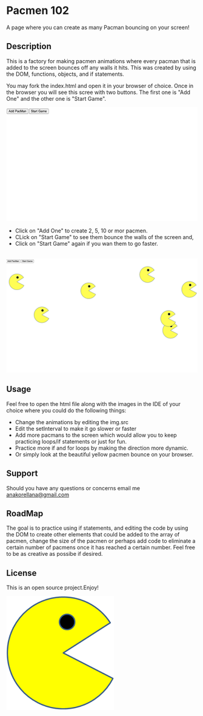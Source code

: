 # Pacmen 102
A page where you can create as many Pacman bouncing on your screen!


<h2>Description</h2>

This is a factory for making pacmen animations where every pacman that is added to the screen bounces off any walls it hits.
This was created by using the DOM, functions, objects, and if statements.

You may fork the index.html and open it in your browser of choice. Once in the browser you will see this scree with two buttons.
The first one is "Add One" and the other one is "Start Game". 

<img src="game.png" height="300"/>
<br>

+ Click on "Add One" to create 2, 5, 10 or mor pacmen.
+ CLick on "Start Game" to see them bounce the walls of the screen and,
+ Click on "Start Game" again if you wan them to go faster.

<br>
<img src="addingpacmen.png">


<h2>Usage</h2>


Feel free to open the html file along with the images in the IDE of your choice where you could do the following things:

+ Change the animations by editing the img.src
+ Edit the setInterval to make it go slower or faster
+ Add more pacmans to the screen which would allow you to keep practicing loops/if statements or just for fun.
+ Practice more if and for loops by making the direction more dynamic.
+ Or simply look at the beautiful yellow pacmen bounce on your browser.

<h2>Support</h2>

Should you have any questions or concerns email me anakorellana@gmail.com

<h2>RoadMap</h2>

The goal is to practice using if statements, and editing the code by using the DOM to create other elements that could be added to the array of pacmen, change the size of the pacmen or perhaps add code to eliminate a certain number of pacmens once it has reached a certain number. Feel free to be as creative as possibe if desired. 

<h2>License</h2>

This is an open source project.Enjoy!

<img src="PacMan1.png" height="300"/>





